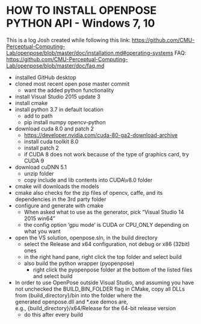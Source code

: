 # HOW TO INSTALL OPENPOSE PYTHON API - Windows 7, 10

This is a log Josh created while following this link:
https://github.com/CMU-Perceptual-Computing-Lab/openpose/blob/master/doc/installation.md#operating-systems
FAQ: https://github.com/CMU-Perceptual-Computing-Lab/openpose/blob/master/doc/faq.md

* installed GitHub desktop
* cloned most recent open pose master commit
  * want the added python functionality
* install Visual Studio 2015 update 3
* install cmake
* install python 3.7 in default location
  * add to path
  * pip install numpy opencv-python
* download cuda 8.0 and patch 2
  * https://developer.nvidia.com/cuda-80-ga2-download-archive 
  * install cuda toolkit 8.0
  * install patch 2
  * if CUDA 8 does not work because of the type of graphics card, try CUDA 9
* download cuDNN 5.1
  * unzip folder
  * copy include and lib contents into CUDA\v8.0 folder
* cmake will downloads the models
* cmake also checks for the zip files of opencv, caffe, and its dependencies in the 3rd party folder
* configure and generate with cmake
  * When asked what to use as the generator, pick “Visual Studio 14 2015 win64”
  * the config option ‘gpu mode’ is CUDA or CPU_ONLY depending on what you want
* open the VS solution, openpose.sln, in the build directory
  * select the Release and x64 configuration, not debug or x86 (32bit) ones
  * in the right hand pane, right click the top folder and select build
  * also build the python wrapper (pyopenpose)
    * right click the pyopenpose folder at the bottom of the listed files and select build
* In order to use OpenPose outside Visual Studio, and assuming you have not unchecked the BUILD_BIN_FOLDER flag in CMake, copy all DLLs from {build_directory}/bin into the folder where the generated openpose.dll and *.exe demos are, e.g., {build_directory}/x64/Release for the 64-bit release version
  * do this after every build
